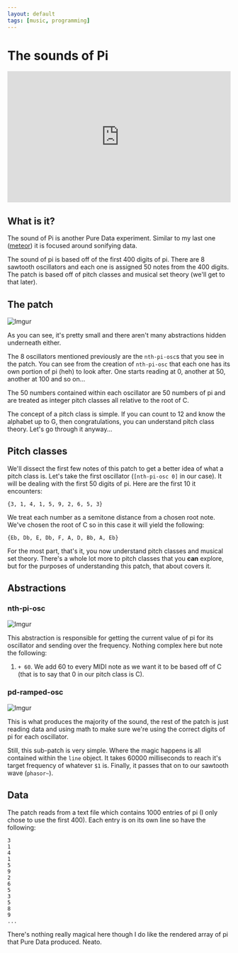 ```yaml
---
layout: default
tags: [music, programming]
---
```


# The sounds of Pi

<iframe 
    width="100%" 
    height="296" 
    src="https://www.youtube.com/embed/ieRqPCtJfew" 
    frameborder="0" 
    allow="accelerometer; autoplay; encrypted-media; gyroscope; picture-in-picture" 
    allowfullscreen>
</iframe>

## What is it?

The sound of Pi is another Pure Data experiment. Similar to my last one
([meteor](/2019/07/24/meteor.html)) it is focused around sonifying data.

The sound of pi is based off of the first 400 digits of pi. There are 8 sawtooth
oscillators and each one is assigned 50 notes from the 400 digits. The patch is
based off of pitch classes and musical set theory (we'll get to that later).

## The patch

![Imgur](https://i.imgur.com/yKOp0uS.jpg)

As you can see, it's pretty small and there aren't many abstractions hidden
underneath either.

The 8 oscillators mentioned previously are the `nth-pi-osc`s that you see in the
patch.  You can see from the creation of `nth-pi-osc` that each one has its own
portion of pi (heh) to look after. One starts reading at 0, another at 50,
another at 100 and so on...

The 50 numbers contained within each oscillator are 50 numbers of pi and are
treated as integer pitch classes all relative to the root of C.

The concept of a pitch class is simple. If you can count to 12 and know the
alphabet up to G, then congratulations, you can understand pitch class theory.
Let's go through it anyway...

## Pitch classes

We'll dissect the first few notes of this patch to get a better idea of what a
pitch class is.  Let's take the first oscillator (`[nth-pi-osc 0]` in our case).
It will be dealing with the first 50 digits of pi. Here are the first 10 it
encounters:

`
{3, 1, 4, 1, 5, 9, 2, 6, 5, 3}
`

We treat each number as a semitone distance from a chosen root note. We've
chosen the root of C so in this case it will yield the following:

`
{Eb, Db, E, Db, F, A, D, Bb, A, Eb}
`

For the most part, that's it, you now understand pitch classes and musical
set theory. There's a whole lot more to pitch classes that you **can** explore,
but for the purposes of understanding this patch, that about covers it.


## Abstractions

### nth-pi-osc

![Imgur](https://i.imgur.com/HDb2Dao.jpg)

This abstraction is responsible for getting the current value of pi for its
oscillator and sending over the frequency. Nothing complex here but note the
following:

1) `+ 60`. We add 60 to every MIDI note as we want it to be based off of C (that
           is to say that 0 in our pitch class is C).

### pd-ramped-osc

![Imgur](https://i.imgur.com/06C8ioi.jpg)

This is what produces the majority of the sound, the rest of the patch is just
reading data and using math to make sure we're using the correct digits of pi
for each oscillator.

Still, this sub-patch is very simple. Where the magic happens is all contained
within the `line` object. It takes 60000 milliseconds to reach it's target
frequency of whatever `$1` is. Finally, it passes that on to our sawtooth wave
(`phasor~`).

## Data

The patch reads from a text file which contains 1000 entries of pi (I only chose
to use the first 400). Each entry is on its own line so have the following:

```
3
1
4
1
5
9
2
6
5
3
5
8
9
...
```

There's nothing really magical here though I do like the rendered array of pi
that Pure Data produced. Neato.

